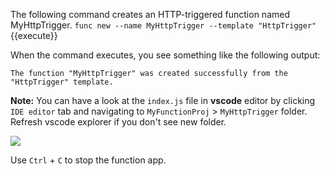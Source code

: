 The following command creates an HTTP-triggered function named MyHttpTrigger.
`func new --name MyHttpTrigger --template "HttpTrigger"`{{execute}}

When the command executes, you see something like the following output:

```
The function "MyHttpTrigger" was created successfully from the "HttpTrigger" template.
```

**Note:** You can have a look at the `index.js` file in **vscode** editor by clicking `IDE editor` tab and navigating to `MyFunctionProj` > `MyHttpTrigger` folder. Refresh vscode explorer if you don't see new folder.

![](https://github.com/fenago/katacoda-scenarios/raw/master/azure-functions/azure-functions-azure-cli/steps/5/1.JPG)

Use `Ctrl` + `C` to stop the function app.
